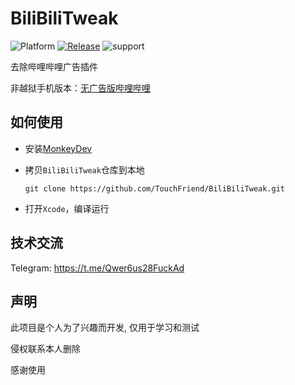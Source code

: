 # BiliBiliTweak
![Platform](https://img.shields.io/badge/platform-iOS%2CiPadOS-blue.svg) [![Release](https://img.shields.io/github/v/release/TouchFriend/BiliBiliTweak?color=brightgreen)](https://github.com/TouchFriend/BiliBiliTweak/releases)
![support](https://img.shields.io/badge/support-bilibili%208.41.0+-blue.svg)


去除哔哩哔哩广告插件

非越狱手机版本：[无广告版哔哩哔哩](https://github.com/TouchFriend/BiliBiliMApp)

## 如何使用

- 安装[MonkeyDev](https://github.com/AloneMonkey/MonkeyDev)

- 拷贝`BiliBiliTweak`仓库到本地

  ```
  git clone https://github.com/TouchFriend/BiliBiliTweak.git
  ```

- 打开`Xcode`，编译运行


## 技术交流

Telegram: https://t.me/Qwer6us28FuckAd

## 声明

此项目是个人为了兴趣而开发, 仅用于学习和测试

侵权联系本人删除

感谢使用

